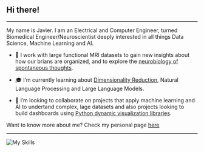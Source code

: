 ## Hi there!
*** 
My name is Javier. I am an Electrical and Computer Engineer, turned Biomedical Engineer/Neuroscientist deeply interested in all things Data Science, Machine Learning and AI.

- 🧠 I work with large functional MRI datasets to gain new insights about how our brians are organized, and to explore the [neurobiology of spontaneous thoughts](https://www.biorxiv.org/content/10.1101/2024.06.05.596482v1.abstract).
  
- 🎓 I’m currently learning about [Dimensionality Reduction](https://www.frontiersin.org/journals/human-neuroscience/articles/10.3389/fnhum.2023.1134012/full), Natural Language Processing and Large Language Models.
  
- 👯 I’m looking to collaborate on projects that apply machine learning and AI to undertand complex, lage datasets and also projects looking to build dashboards using [Python dynamic visualization libraries](https://holoviz.org). 

Want to know more about me? Check my personal page [here](https://javiergcas.github.io)
*** 
![My Skills](https://skillicons.dev/icons?i=py,sklearn,matlab,bash,vscode,vim,latex)
